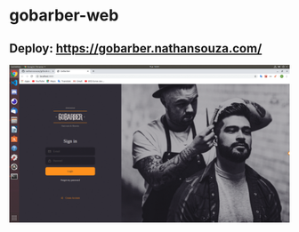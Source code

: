 # gobarber-web

## Deploy: https://gobarber.nathansouza.com/

<p size=3>
  <img src="./src/assets/gobarberGIF.gif">
</p>

